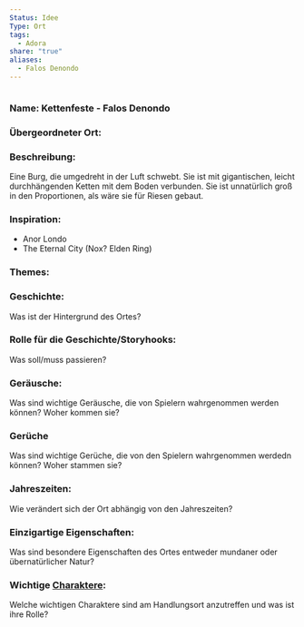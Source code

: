```yaml
---
Status: Idee
Type: Ort
tags:
  - Adora
share: "true"
aliases:
  - Falos Denondo
---
```



```table-of-contents
```

### Name: Kettenfeste - Falos Denondo

### Übergeordneter Ort: 

### Beschreibung:
Eine Burg, die umgedreht in der Luft schwebt. Sie ist mit gigantischen, leicht durchhängenden Ketten mit dem Boden verbunden. 
Sie ist unnatürlich groß in den Proportionen, als wäre sie für Riesen gebaut. 

### Inspiration: 
- Anor Londo
- The Eternal City (Nox? Elden Ring)

### Themes: 



### Geschichte: 
Was ist der Hintergrund des Ortes? 

### Rolle für die Geschichte/Storyhooks:
Was soll/muss passieren?

### Geräusche:
Was sind wichtige Geräusche, die von Spielern wahrgenommen werden können? Woher kommen sie?

### Gerüche
Was sind wichtige Gerüche, die von den Spielern wahrgenommen werdedn können? Woher stammen sie? 


### Jahreszeiten: 
Wie verändert sich der Ort abhängig von den Jahreszeiten? 


### Einzigartige Eigenschaften:
Was sind besondere Eigenschaften des Ortes entweder mundaner oder übernatürlicher Natur? 


### Wichtige [Charaktere](../../../../Charaktere.md):
Welche wichtigen Charaktere sind am Handlungsort anzutreffen und was ist ihre Rolle? 



